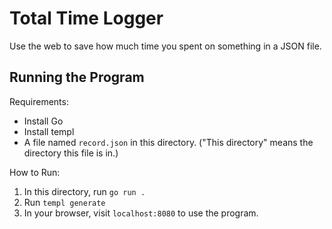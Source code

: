 # Total Time Logger

Use the web to save how much time you spent on something in a JSON file.

## Running the Program

Requirements:

-   Install Go
-   Install templ
-   A file named `record.json` in this directory. ("This directory" means the directory this file is in.)

How to Run:

1. In this directory, run `go run .`
2. Run `templ generate`
3. In your browser, visit `localhost:8080` to use the program.
